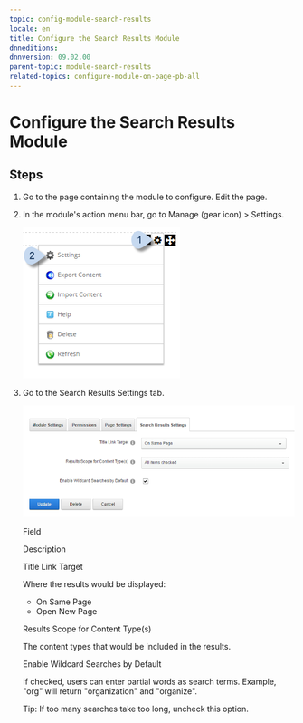 ```yaml
---
topic: config-module-search-results
locale: en
title: Configure the Search Results Module
dnneditions: 
dnnversion: 09.02.00
parent-topic: module-search-results
related-topics: configure-module-on-page-pb-all
---
```


# Configure the Search Results Module

## Steps

1.  Go to the page containing the module to configure. Edit the page.
2.  In the module's action menu bar, go to Manage (gear icon) \> Settings.
    
      
    
    ![Manage action menu > Settings](img/scr-actionmenu-manage-settings.png)
    
      
    
3.  Go to the Search Results Settings tab.
    
      
    
    ![Module Settings — Search Results](img/scr-modulesettings-SearchResults.png)
    
      
    
    Field
    
    Description
    
    Title Link Target
    
    Where the results would be displayed:
    
    *   On Same Page
    *   Open New Page
    
    Results Scope for Content Type(s)
    
    The content types that would be included in the results.
    
    Enable Wildcard Searches by Default
    
    If checked, users can enter partial words as search terms. Example, "org" will return "organization" and "organize".
    
    Tip: If too many searches take too long, uncheck this option.